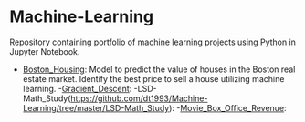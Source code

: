 # Machine-Learning
Repository containing portfolio of machine learning projects using Python in Jupyter Notebook.

- [Boston_Housing](https://github.com/dt1993/Machine-Learning/tree/master/Boston_Housing): Model to predict the value of houses in the Boston real estate market. Identify the best price to sell a house utilizing machine learning.
-[Gradient_Descent](https://github.com/dt1993/Machine-Learning/tree/master/Gradient_Descent):
-LSD-Math_Study(https://github.com/dt1993/Machine-Learning/tree/master/LSD-Math_Study):
-[Movie_Box_Office_Revenue](https://github.com/dt1993/Machine-Learning/tree/master/Movie_Box_Office_Revenue):
